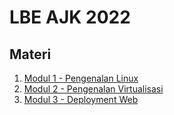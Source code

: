 # LBE AJK 2022

## Materi

1. [Modul 1 - Pengenalan Linux](https://github.com/arsitektur-jaringan-komputer/lbe-ajk-2022/tree/master/Modul%201)
2. [Modul 2 - Pengenalan Virtualisasi]()
3. [Modul 3 - Deployment Web]()
